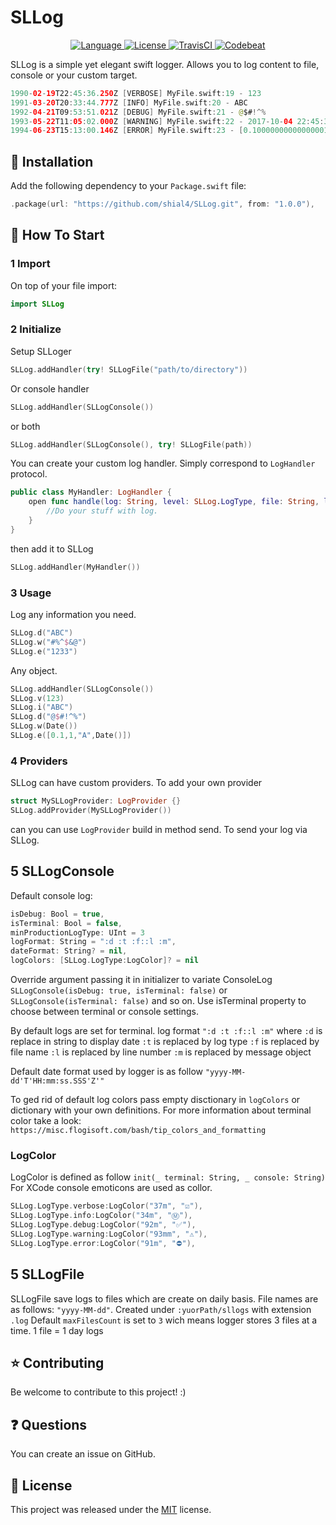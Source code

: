 # SLLog

<p align="center">
<a href="http://swift.org">
<img src="https://img.shields.io/badge/Swift-4.0-brightgreen.svg" alt="Language" />
</a>
<a href="https://raw.githubusercontent.com/shial4/SLLog/master/LICENSE">
<img src="https://img.shields.io/badge/license-MIT-blue.svg" alt="License" />
</a>
<a href="https://travis-ci.org/shial4/SLLog">
<img src="https://travis-ci.org/shial4/SLLog.svg?branch=master" alt="TravisCI" />
</a>
<a href="https://codebeat.co/projects/github-com-shial4-sllog-master">
<img src="https://codebeat.co/badges/bafbee05-9197-4625-84f8-1e022e3a6dad" alt="Codebeat" />
</a>
</p>

SLLog is a simple yet elegant swift logger. Allows you to log content to file, console or your custom target.

```swift
1990-02-19T22:45:36.250Z [VERBOSE] MyFile.swift:19 - 123
1991-03-20T20:33:44.777Z [INFO] MyFile.swift:20 - ABC
1992-04-21T09:53:51.021Z [DEBUG] MyFile.swift:21 - @$#!^%
1993-05-22T11:05:02.000Z [WARNING] MyFile.swift:22 - 2017-10-04 22:45:36 +0000
1994-06-23T15:13:00.146Z [ERROR] MyFile.swift:23 - [0.10000000000000001, 1, "A", 2017-10-04 09:55:36 +0000]
```

## 🔧 Installation

Add the following dependency to your `Package.swift` file:
```swift
.package(url: "https://github.com/shial4/SLLog.git", from: "1.0.0"),
```

## 💊 How To Start

### 1 Import

On top of your file import:
```swift
import SLLog
```

### 2 Initialize

Setup SLLoger
```swift
SLLog.addHandler(try! SLLogFile("path/to/directory"))
```
Or console handler
```swift
SLLog.addHandler(SLLogConsole())
```
or both
```swift
SLLog.addHandler(SLLogConsole(), try! SLLogFile(path))
```
You can create your custom log handler. Simply correspond to `LogHandler` protocol.

```swift
public class MyHandler: LogHandler {
    open func handle(log: String, level: SLLog.LogType, file: String, line: UInt, message: Any) {
        //Do your stuff with log.
    }
}
```
then add it to SLLog
```swift
SLLog.addHandler(MyHandler())
```

### 3 Usage

Log any information you need.
```swift
SLLog.d("ABC")
SLLog.w("#%^$&@")
SLLog.e("1233")
```
Any object.
```swift
SLLog.addHandler(SLLogConsole())
SLLog.v(123)
SLLog.i("ABC")
SLLog.d("@$#!^%")
SLLog.w(Date())
SLLog.e([0.1,1,"A",Date()])
```

### 4 Providers

SLLog can have custom providers. To add your own provider 
```swift
struct MySLLogProvider: LogProvider {}
SLLog.addProvider(MySLLogProvider())
```
can you can use `LogProvider` build in method send. To send your log via SLLog.

## 5 SLLogConsole
Default console log:
```swift
isDebug: Bool = true,
isTerminal: Bool = false,
minProductionLogType: UInt = 3
logFormat: String = ":d :t :f::l :m",
dateFormat: String? = nil,
logColors: [SLLog.LogType:LogColor]? = nil
```
Override argument passing it in initializer to variate ConsoleLog
`SLLogConsole(isDebug: true, isTerminal: false)`
or
`SLLogConsole(isTerminal: false)`
and so on.
Use isTerminal property to choose between terminal or console settings.

By default logs are set for terminal.
log format `":d :t :f::l :m"` where
`:d` is replace in string to display date
`:t` is replaced by log type
`:f` is replaced by file name
`:l` is replaced by line number
`:m` is replaced by message object

Default date format used by logger is as follow `"yyyy-MM-dd'T'HH:mm:ss.SSS'Z'"`

To ged rid of default log colors pass empty disctionary in `logColors` or dictionary with your own definitions.
For more information about terminal color take a look: `https://misc.flogisoft.com/bash/tip_colors_and_formatting`
### LogColor
LogColor is defined as follow `init(_ terminal: String, _ console: String)`
For XCode console emoticons are used as collor.
```swift
SLLog.LogType.verbose:LogColor("37m", "☑️"),
SLLog.LogType.info:LogColor("34m", "Ⓜ️"),
SLLog.LogType.debug:LogColor("92m", "✅"),
SLLog.LogType.warning:LogColor("93mm", "⚠️"),
SLLog.LogType.error:LogColor("91m", "⛔️"),
```
## 5 SLLogFile
SLLogFile save logs to files which are create on daily basis.
File names are as follows: `"yyyy-MM-dd"`. Created under `:yuorPath/sllogs` with extension `.log`
Default `maxFilesCount` is set to `3` wich means logger stores 3 files at a time.
1 file = 1 day logs


## ⭐ Contributing

Be welcome to contribute to this project! :)

## ❓ Questions

You can create an issue on GitHub.

## 📝 License

This project was released under the [MIT](LICENSE) license.

